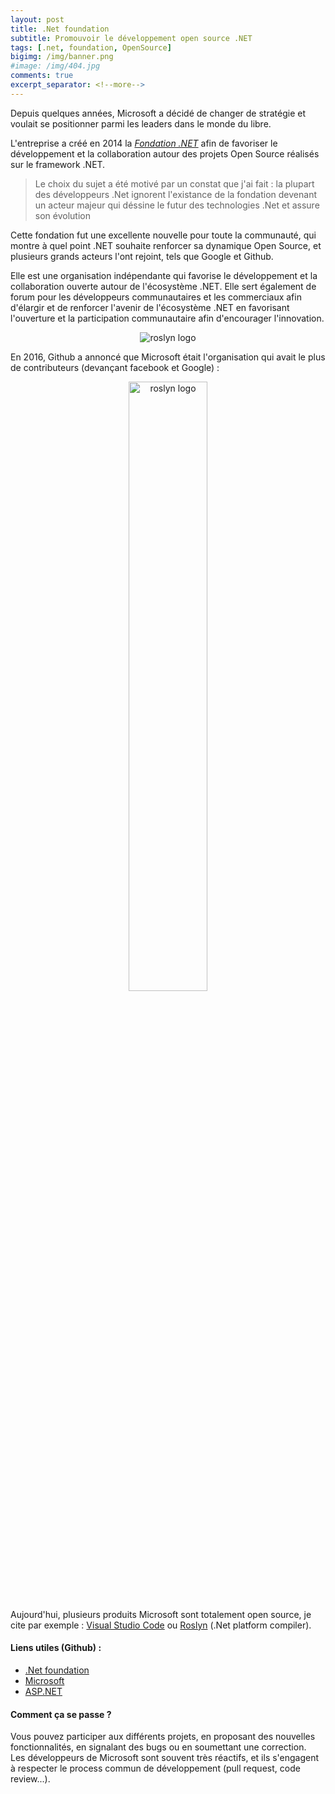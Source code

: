 ```yaml
---
layout: post
title: .Net foundation
subtitle: Promouvoir le développement open source .NET
tags: [.net, foundation, OpenSource]
bigimg: /img/banner.png
#image: /img/404.jpg
comments: true
excerpt_separator: <!--more-->
---
```


Depuis quelques années, Microsoft a décidé de changer de stratégie et voulait se positionner parmi les leaders dans le monde du libre.  
<!--more-->  

L'entreprise a créé en 2014 la [_Fondation .NET_][dotnet] afin de favoriser le développement et la collaboration autour des projets Open Source réalisés sur le framework .NET.  

> Le choix du sujet a été motivé par un constat que j'ai fait : la plupart des développeurs .Net ignorent l'existance de la fondation devenant un acteur majeur qui déssine le futur des technologies .Net  et assure son évolution

Cette fondation fut une excellente nouvelle pour toute la communauté, qui montre à quel point .NET souhaite renforcer sa dynamique Open Source, et plusieurs grands acteurs l'ont rejoint, tels que Google et Github.  

Elle est une organisation indépendante qui favorise le développement et la collaboration ouverte autour de l'écosystème .NET. 
Elle sert également de forum pour les développeurs communautaires et les commerciaux afin d'élargir et de renforcer l'avenir de l'écosystème .NET en favorisant l'ouverture et la participation communautaire  afin d'encourager l'innovation.  

<p align="center">
    <img src="https://rawgit.com/dotnet/swag/master/logo/dotnetfoundation_v4_small.png" alt="roslyn logo">
</p>  

En 2016, Github a annoncé que Microsoft était l'organisation qui avait le plus de contributeurs (devançant facebook et Google) :  

<p align="center">
    <img src="http://localhost:4000/img/githubmschart.png" alt="roslyn logo" style="width: 50%; height: 50%"/>
</p>  

Aujourd'hui, plusieurs produits Microsoft sont totalement open source, je cite par exemple : [Visual Studio Code][code] ou [Roslyn][roslyn] (.Net platform compiler).  

#### Liens utiles (Github) :  
 * [.Net foundation][dotnet]
 * [Microsoft][MS]
 * [ASP.NET][asp]  

#### Comment ça se passe ?  
Vous pouvez participer aux différents projets, en proposant des nouvelles fonctionnalités, en signalant des bugs ou en soumettant une correction.  
Les développeurs de Microsoft sont souvent très réactifs, et ils s'engagent à respecter le process commun de développement (pull request, code review...).  


[dotnet]: https://dotnetfoundation.org/
[git]: https://github.com/dotnet
[asp]: https://github.com/aspnet
[MS]: https://github.com/microsoft
[code]: https://code.visualstudio.com/
[roslyn]: https://github.com/dotnet/roslyn